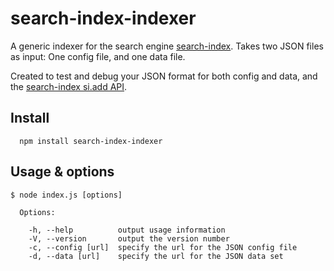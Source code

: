 # search-index-indexer
A generic indexer for the search engine [search-index](https://github.com/fergiemcdowall/search-index). Takes two JSON files as input: One config file, and one data file.

Created to test and debug your JSON format for both config and data, and the [search-index si.add API](https://github.com/fergiemcdowall/search-index/blob/master/doc/API.md#add).


## Install

```console
  npm install search-index-indexer
```

## Usage & options

```console
$ node index.js [options]

  Options:

    -h, --help          output usage information
    -V, --version       output the version number
    -c, --config [url]  specify the url for the JSON config file
    -d, --data [url]    specify the url for the JSON data set
```
